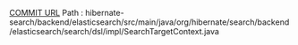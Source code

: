 [COMMIT URL](https://github.com/hibernate/hibernate-search/commit/02cf12d3cef527d0fb9bded7e53d75e4e64d33f0)
Path : hibernate-search/backend/elasticsearch/src/main/java/org/hibernate/search/backend/elasticsearch/search/dsl/impl/SearchTargetContext.java